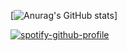 [![Anurag's GitHub stats](https://github-readme-stats-two-gold-42.vercel.app/api?username=wardenslayer&show_icons=true&theme=onedark)]

[![spotify-github-profile](https://spotify-github-profile.vercel.app/api/view?uid=1216104368&cover_image=true&theme=natemoo-re&show_offline=true&background_color=000000&interchange=true&bar_color=53b14f&bar_color_cover=true)](https://spotify-github-profile.vercel.app/api/view?uid=1216104368&redirect=true)
